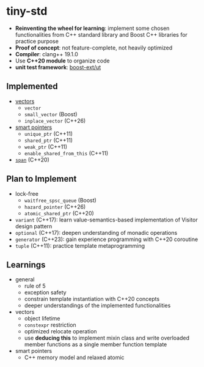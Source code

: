 # tiny-std

- __Reinventing the wheel for learning__: implement some chosen functionalities from C++ standard library and Boost C++ libraries for practice purpose
- __Proof of concept__: not feature-complete, not heavily optimized
- __Compiler__: clang++ 19.1.0
- Use __C++20 module__ to organize code
- __unit test framework__: [boost-ext/ut](https://github.com/boost-ext/ut)

## Implemented

- [vectors](./doc/vectors.md)
    - `vector`
    - `small_vector` (Boost)
    - `inplace_vector` (C++26) 
- [smart pointers](./doc/smart_pointers.md)
    - `unique_ptr` (C++11)
    - `shared_ptr` (C++11)
    - `weak_ptr` (C++11)
    - `enable_shared_from_this` (C++11)
- [`span`](./doc/span.md) (C++20)

## Plan to Implement

- lock-free
    - `waitfree_spsc_queue` (Boost)
    - `hazard_pointer` (C++26)
    - `atomic_shared_ptr` (C++20)
- `variant` (C++17): learn value-semantics-based implementation of Visitor design pattern
- `optional` (C++17): deepen understanding of monadic operations
- `generator` (C++23): gain experience programming with C++20 coroutine
- `tuple` (C++11): practice template metaprogramming

## Learnings

- general
    - rule of 5
    - exception safety
    - constrain template instantiation with C++20 concepts
    - deeper understandings of the implemented functionalities
- vectors
    - object lifetime
    - `constexpr` restriction
    - optimized relocate operation
    - use __deducing this__ to implement mixin class and write overloaded member functions as a single member function template
- smart pointers
    - C++ memory model and relaxed atomic